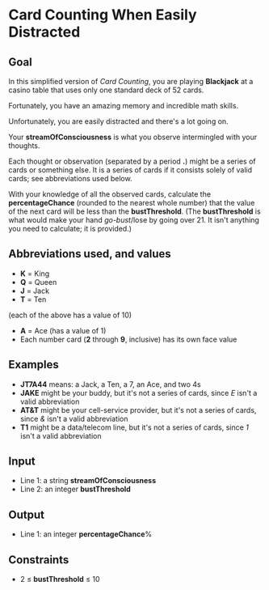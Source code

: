 # Card Counting When Easily Distracted

## Goal

In this simplified version of _Card Counting_, you are playing **Blackjack** at
a casino table that uses only one standard deck of 52 cards.

Fortunately, you have an amazing memory and incredible math skills.

Unfortunately, you are easily distracted and there's a lot going on.

Your **streamOfConsciousness** is what you observe intermingled with your
thoughts.

Each thought or observation (separated by a period **.**) might be a series of
cards or something else. It is a series of cards if it consists solely of valid
cards; see abbreviations used below.

With your knowledge of all the observed cards, calculate the
**percentageChance** (rounded to the nearest whole number) that the value of
the next card will be less than the **bustThreshold**.
(The **bustThreshold** is what would make your hand _go-bust_/lose by going
over 21. It isn't anything you need to calculate; it is provided.)

## Abbreviations used, and values

-   **K** = King
-   **Q** = Queen
-   **J** = Jack
-   **T** = Ten

(each of the above has a value of 10)

-   **A** = Ace (has a value of 1)
-   Each number card (**2** through **9**, inclusive) has its own face value

## Examples

-   **JT7A44** means: a Jack, a Ten, a 7, an Ace, and two 4s
-   **JAKE** might be your buddy, but it's not a series of cards, since _E_
    isn't a valid abbreviation
-   **AT&T** might be your cell-service provider, but it's not a series of
    cards, since _&_ isn't a valid abbreviation
-   **T1** might be a data/telecom line, but it's not a series of cards, since
    _1_ isn't a valid abbreviation

## Input

-   Line 1: a string **streamOfConsciousness**
-   Line 2: an integer **bustThreshold**

## Output

-   Line 1: an integer **percentageChance**%

## Constraints

-   2 &leq; **bustThreshold** &leq; 10
